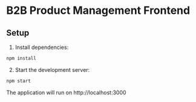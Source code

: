 # B2B Product Management Frontend

## Setup

1. Install dependencies:

```bash
npm install
```

2. Start the development server:

```bash
npm start
```

The application will run on http://localhost:3000

